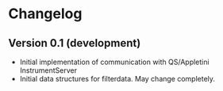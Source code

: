 # Changelog

## Version 0.1 (development)

- Initial implementation of communication with QS/Appletini InstrumentServer
- Initial data structures for filterdata.  May change completely.